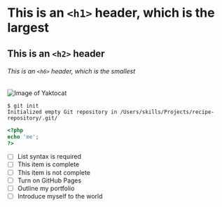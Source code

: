 # This is an `<h1>` header, which is the largest
## This is an `<h2>` header
###### This is an `<h6>` header, which is the smallest

![Image of Yaktocat](https://octodex.github.com/images/yaktocat.png)

```
$ git init
Initialized empty Git repository in /Users/skills/Projects/recipe-repository/.git/
```

```php
<?php
echo 'me';
?>
```

- [ ] List syntax is required
- [ ] This item is complete
- [ ] This item is not complete
- [ ] Turn on GitHub Pages
- [ ] Outline my portfolio
- [ ] Introduce myself to the world
